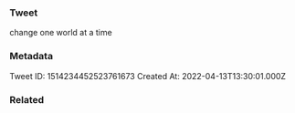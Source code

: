 ### Tweet
change one world at a time

### Metadata
Tweet ID: 1514234452523761673
Created At: 2022-04-13T13:30:01.000Z

### Related

